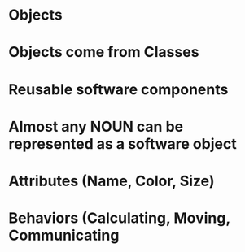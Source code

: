 # Objects

# Objects come from Classes
#    Reusable software components
#
# Almost any NOUN can be represented as a software object
#    Attributes (Name, Color, Size)
#    Behaviors (Calculating, Moving, Communicating
